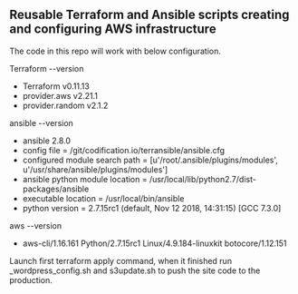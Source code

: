 ## Reusable Terraform and Ansible scripts creating and configuring AWS infrastructure

The code in this repo will work  with  below configuration.

Terraform --version

 + Terraform v0.11.13
 + provider.aws v2.21.1
 + provider.random v2.1.2

ansible --version

 + ansible 2.8.0
 + config file = /git/codification.io/terransible/ansible.cfg
 + configured module search path = [u'/root/.ansible/plugins/modules', u'/usr/share/ansible/plugins/modules']
 + ansible python module location = /usr/local/lib/python2.7/dist-packages/ansible
 + executable location = /usr/local/bin/ansible
 + python version = 2.7.15rc1 (default, Nov 12 2018, 14:31:15) [GCC 7.3.0]

aws --version

 + aws-cli/1.16.161 Python/2.7.15rc1 Linux/4.9.184-linuxkit botocore/1.12.151

Launch  first  terraform apply command, when it finished  run _wordpress_config.sh and  s3update.sh  to push the site code to the production.
